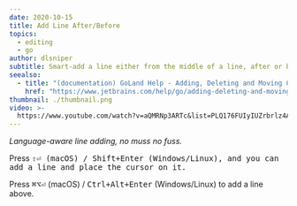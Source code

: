 ```yaml
---
date: 2020-10-15
title: Add Line After/Before
topics:
  - editing
  - go
author: dlsniper
subtitle: Smart-add a line either from the middle of a line, after or before the current line.
seealso:
  - title: "(documentation) GoLand Help - Adding, Deleting and Moving Code Elements"
    href: "https://www.jetbrains.com/help/go/adding-deleting-and-moving-lines.html"
thumbnail: ./thumbnail.png
video: >-
  https://www.youtube.com/watch?v=aQMRNp3ARTc&list=PLQ176FUIyIUZrbrlz4AY1V8VzBJKZyVlW&index=8
---
```


_Language-aware line adding, no muss no fuss._

Press <kbd>⇧⏎</bd> (macOS) / <kbd>Shift+Enter</kbd> (Windows/Linux), and you can add a line and place the cursor on it.

Press <kbd>⌘⌥⏎</kbd> (macOS) / <kbd>Ctrl+Alt+Enter</kbd> (Windows/Linux) to add a line above.
